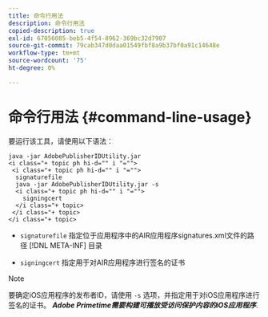 ```yaml
---
title: 命令行用法
description: 命令行用法
copied-description: true
exl-id: 67056085-beb5-4f54-8962-369bc32d7907
source-git-commit: 79cab347d0daa01549fbf8a9b37bf0a91c14648e
workflow-type: tm+mt
source-wordcount: '75'
ht-degree: 0%

---
```


# 命令行用法 {#command-line-usage}

要运行该工具，请使用以下语法：

```
java -jar AdobePublisherIDUtility.jar 
<i class="+ topic ph hi-d="" i "="">
 <i class="+ topic ph hi-d="" i "="">
  signaturefile 
  java -jar AdobePublisherIDUtility.jar -s 
  <i class="+ topic ph hi-d="" i "="">
    signingcert
  </i class="+ topic>
 </i class="+ topic>
</i class="+ topic>
```

* `signaturefile` 指定位于应用程序中的AIR应用程序signatures.xml文件的路径 [!DNL META-INF] 目录

* `signingcert` 指定用于对AIR应用程序进行签名的证书

>[!NOTE]
>
>要确定iOS应用程序的发布者ID，请使用 `-s` 选项，并指定用于对iOS应用程序进行签名的证书。 ***Adobe Primetime需要构建可播放受访问保护内容的iOS应用程序***.
